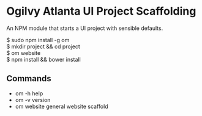 # Ogilvy Atlanta UI Project Scaffolding 

An NPM module that starts a UI project with sensible defaults. 

  $ sudo npm install -g om  
  $ mkdir project && cd project  
  $ om website  
  $ npm install && bower install  

## Commands

- om -h         	help
- om -v 			version
- om website    	general website scaffold
